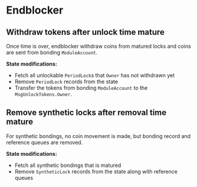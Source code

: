 <!--
order: 9
-->

# Endblocker

## Withdraw tokens after unlock time mature

Once time is over, endblocker withdraw coins from matured locks and coins are sent from bonding `ModuleAccount`.

**State modifications:**

- Fetch all unlockable `PeriodLock`s that `Owner` has not withdrawn yet
- Remove `PeriodLock` records from the state
- Transfer the tokens from bonding `ModuleAccount` to the `MsgUnlockTokens.Owner`.

## Remove synthetic locks after removal time mature

For synthetic bondings, no coin movement is made, but bonding record and reference queues are removed.

**State modifications:**

- Fetch all synthetic bondings that is matured
- Remove `SyntheticLock` records from the state along with reference queues
